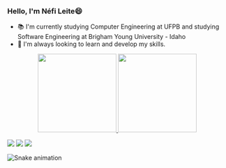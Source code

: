 ### Hello, I'm Néfi Leite😄

- 📚 I'm currently studying Computer Engineering at UFPB and studying Software Engineering at Brigham Young University - Idaho
- 🔭 I'm always looking to learn and develop my skills.

<div align="center">
  <a href="https://github.com/neficl">
  <img height="180em" src="https://github-readme-stats.vercel.app/api?username=neficl&show_icons=true&theme=dracula&include_all_commits=true&count_private=true"/>
  <img height="180em" src="https://github-readme-stats.vercel.app/api/top-langs/?username=neficl&layout=compact&langs_count=7&theme=dracula"/>
</div>
  
 <div> 
   <p></P
  <a href="https://www.instagram.com/neficl/" target="_blank"><img src="https://img.shields.io/badge/-Instagram-%23E4405F?style=for-the-badge&logo=instagram&logoColor=white" target="_blank"></a>
  <a href = "nefi.leite@gmail.com"><img src="https://img.shields.io/badge/-Gmail-%23333?style=for-the-badge&logo=gmail&logoColor=white" target="_blank"></a>
  <a href="https://www.linkedin.com/in/n%C3%A9fileite/" target="_blank"><img src="https://img.shields.io/badge/-LinkedIn-%230077B5?style=for-the-badge&logo=linkedin&logoColor=white" target="_blank"></a> 
</div>

![Snake animation](https://github.com/neficl/neficl/blob/output/github-contribution-grid-snake.svg)
